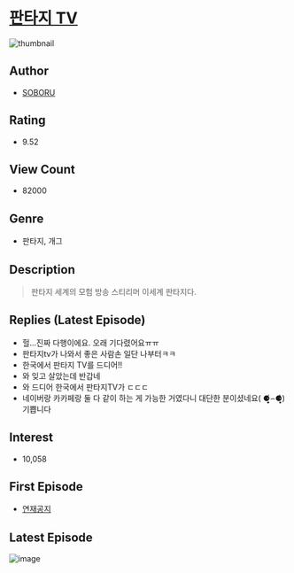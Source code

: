 # [판타지 TV](https://comic.naver.com/bestChallenge/list?titleId=704714)
![thumbnail](https://image-comic.pstatic.net/user_contents_data/challenge_comic/2021/02/06/181342/thumbnail_202x1642b7904b4_a1a1_46f7_86c7_56668d9b3cae_00000886.JPEG)

## Author
- [SOBORU](https://comic.naver.com/artistTitle?id=181342)

## Rating
- 9.52

## View Count
- 82000

## Genre
- 판타지, 개그

## Description
> 판타지 세계의 모험 방송 스티리머 이세계 판타지다.

## Replies (Latest Episode)
- 헐...진짜 다행이에요. 오래 기다렸어요ㅠㅠ
- 판타지tv가 나와서 좋은 사람손 일단 나부터ㅋㅋ
- 한국에서 판타지 TV를 드디어!!
- 와 잊고 살았는데 반갑네
- 와 드디어 한국에서 판타지TV가 ㄷㄷㄷ
- 네이버랑 카카페랑 둘 다 같이 하는 게 가능한 거였다니 대단한 분이셨네요( ⚈̥̥̥̥̥́⌢⚈̥̥̥̥̥̀) 기쁩니다

## Interest
- 10,058

## First Episode
- [연재공지](https://comic.naver.com/bestChallenge/detail?titleId=704714&no=90)

## Latest Episode
![image](https://image-comic.pstatic.net/user_contents_data/challenge_comic/2023/04/27/181342/upload_3618423726287108452.jpeg)

